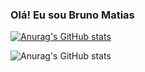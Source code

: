 ### Olá! Eu sou Bruno Matias

[![Anurag's GitHub stats](https://github-readme-stats.vercel.app/api?username=brunojosematias)](https://github.com/anuraghazra/github-readme-stats)

![Anurag's GitHub stats](https://github-readme-stats.vercel.app/api?username=brunojosematias&show_icons=true)
